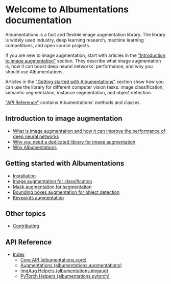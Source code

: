 # Welcome to Albumentations documentation

Albumentations is a fast and flexible image augmentation library. The library is widely used industry, deep learning research, machine learning competitions, and open source projects.

If you are new to image augmentation, start with articles in the ["Introduction to image augmentation"](#introduction-to-image-augmentation) section. They describe what image augmentation is, how it can boost deep neural networks' performance, and why you should use Albumentations.

Articles in the ["Getting started with Albumentations"](#getting-started-with-albumentations) section show how you can use the library for different computer vision tasks: image classification, semantic segmentation, instance segmentation, and object detection.

["API Reference"](#api-reference) contains Albumentations' methods and classes.


## Introduction to image augmentation

- [What is image augmentation and how it can improve the performance of deep neural networks](introduction/image_augmentation.md)
- [Why you need a dedicated library for image augmentation](introduction/why_you_need_a_dedicated_library_for_image_augmentation.md)
- [Why Albumentations](introduction/why_albumentations.md)

## Getting started with Albumentations
- [Installation](getting_started/installation.md)
- [Image augmentation for classification](getting_started/image_augmentation.md)
- [Mask augmentation for segmentation](getting_started/mask_augmentation.md)
- [Bounding boxes augmentation for object detection](getting_started/bounding_boxes_augmentation.md)
- [Keypoints augmentation](getting_started/keypoints_augmentation.md)


## Other topics
- [Contributing](contributing.md)

## API Reference
- [Index](api_reference/index.md)
    - [Core API \(albumentations.core\)](api_reference/core/index.md)
    - [Augmentations \(albumentations.augmentations\)](api_reference/augmentations/index.md)
    - [ImgAug Helpers \(albumentations.imgaug\)](api_reference/imgaug/index.md)
    - [PyTorch Helpers \(albumentations.pytorch\)](api_reference/pytorch/index.md)
